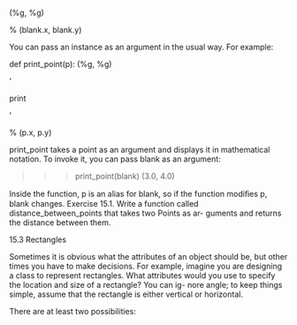 (%g, %g)

% (blank.x, blank.y)

You can pass an instance as an argument in the usual way. For example:

def print_point(p): (%g, %g)

’

print

’

% (p.x, p.y)

print_point takes a point as an argument and displays it in mathematical notation. To invoke it, you can pass blank as an argument:

>>> print_point(blank) (3.0, 4.0)

Inside the function, p is an alias for blank, so if the function modiﬁes p, blank changes. Exercise 15.1. Write a function called distance_between_points that takes two Points as ar- guments and returns the distance between them.

15.3 Rectangles

Sometimes it is obvious what the attributes of an object should be, but other times you have to make decisions. For example, imagine you are designing a class to represent rectangles. What attributes would you use to specify the location and size of a rectangle? You can ig- nore angle; to keep things simple, assume that the rectangle is either vertical or horizontal.

There are at least two possibilities: